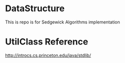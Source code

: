 # DataStructure
This is repo is for Sedgewick Algorithms implementation

# UtilClass Reference
http://introcs.cs.princeton.edu/java/stdlib/
